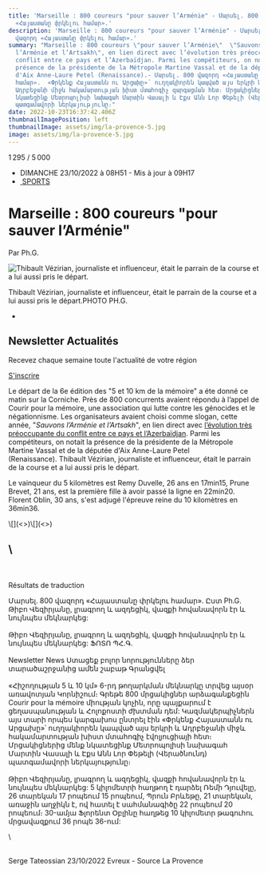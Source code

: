 ```yaml
---
title: 'Marseille : 800 coureurs "pour sauver l’Arménie" - Մարսել. 800 վազորդ
  «Հայաստանը փրկելու համար».'
description: 'Marseille : 800 coureurs "pour sauver l’Arménie" - Մարսել. 800
  վազորդ «Հայաստանը փրկելու համար».'
summary: "Marseille : 800 coureurs \"pour sauver l’Arménie\"  \"Sauvons
  l’Arménie et l’Artsakh\", en lien direct avec l’évolution très préoccupante du
  conflit entre ce pays et l’Azerbaïdjan. Parmi les compétiteurs, on notait la
  présence de la présidente de la Métropole Martine Vassal et de la députée
  d'Aix Anne-Laure Petel (Renaissance).- Մարսել. 800 վազորդ «Հայաստանը փրկելու
  համար».  «Փրկենք Հայաստանն ու Արցախը»՝ ուղղակիորեն կապված այս երկրի և
  Ադրբեջանի միջև հակամարտության խիստ մտահոգիչ զարգացման հետ։ Մրցակիցներից մենք
  նկատեցինք Մետրոպոլիսի նախագահ Մարտին Վասալի և Էքս Անն Լոր Փեթելի (Վերածնունդ)
  պատգամավորի ներկայությունը։"
date: 2022-10-23T16:37:42.406Z
thumbnailImagePosition: left
thumbnailImage: assets/img/la-provence-5.jpg
image: assets/img/la-provence-5.jpg
---
```

<!--StartFragment-->

1 295 / 5 000

<!--StartFragment-->

* DIMANCHE 23/10/2022 à 08H51 - Mis à jour à 09H17
* [ SPORTS](https://www.laprovence.com/sports)

# Marseille : 800 coureurs "pour sauver l’Arménie"

Par Ph.G.

![Thibault Vézirian, journaliste et influenceur, était le parrain de la course et a lui aussi pris le départ.](assets/img/la-provence-5.jpg)

Thibault Vézirian, journaliste et influenceur, était le parrain de la course et a lui aussi pris le départ.PHOTO PH.G.

*

## Newsletter Actualités

Recevez chaque semaine toute l'actualité de votre région

[S'inscrire](https://moncompte.laprovence.com/newsletters?id=nl_general)

Le départ de la 6e édition des "5 et 10 km de la mémoire" a éte donné ce matin sur la Corniche. Près de 800 concurrents avaient répondu à l’appel de Courir pour la mémoire, une association qui lutte contre les génocides et le négationnisme. Les organisateurs avaient choisi comme slogan, cette année, "*Sauvons l’Arménie et l’Artsakh*", en lien direct avec [l’évolution très préoccupante du conflit entre ce pays et l’Azerbaïdjan](https://www.laprovence.com/article/france-monde/6899444/entre-larmenie-et-lazerbaidjan-de-nouvelles-attaques-et-une-paix-compromise.html). Parmi les compétiteurs, on notait la présence de la présidente de la Métropole Martine Vassal et de la députée d'Aix Anne-Laure Petel (Renaissance). Thibault Vézirian, journaliste et influenceur, était le parrain de la course et a lui aussi pris le départ.

Le vainqueur du 5 kilomètres est Remy Duvelle, 26 ans en 17min15, Prune Brevet, 21 ans, est la première fille à avoir passé la ligne en 22min20. Florent Oblin, 30 ans, s'est adjugé l'épreuve reine du 10 kilomètres en 36min36.

<!--EndFragment-->\[](<>)\[](<>)

## \

\
\
Résultats de traduction

Մարսել. 800 վազորդ «Հայաստանը փրկելու համար». Ըստ Ph.G. Թիբո Վեզիրյանը, լրագրող և ազդեցիկ, վազքի հովանավորն էր և նույնպես մեկնարկեց: \
\
Թիբո Վեզիրյանը, լրագրող և ազդեցիկ, վազքի հովանավորն էր և նույնպես մեկնարկեց: ՖՈՏՈ ՊՀ.Գ. \
\
Newsletter News Ստացեք բոլոր նորությունները ձեր տարածաշրջանից ամեն շաբաթ Գրանցվել \
\
«Հիշողության 5 և 10 կմ» 6-րդ թողարկման մեկնարկը տրվեց այսօր առավոտյան Կորնիշում։ Գրեթե 800 մրցակիցներ արձագանքեցին Courir pour la mémoire միության կոչին, որը պայքարում է ցեղասպանության և Հոլոքոստի ժխտման դեմ: Կազմակերպիչներն այս տարի որպես կարգախոս ընտրել էին «Փրկենք Հայաստանն ու Արցախը»՝ ուղղակիորեն կապված այս երկրի և Ադրբեջանի միջև հակամարտության խիստ մտահոգիչ էվոլյուցիայի հետ։ Մրցակիցներից մենք նկատեցինք Մետրոպոլիսի նախագահ Մարտին Վասալի և Էքս Անն Լոր Փեթելի (Վերածնունդ) պատգամավորի ներկայությունը։ \
\
Թիբո Վեզիրյանը, լրագրող և ազդեցիկ, վազքի հովանավորն էր և նույնպես մեկնարկեց: 5 կիլոմետրի հաղթող է դարձել Ռեմի Դյուվելը, 26 տարեկան 17 րոպեում 15 րոպեում, Պրուն Բրևեթը, 21 տարեկան, առաջին աղջիկն է, ով հատել է սահմանագիծը 22 րոպեում 20 րոպեում։ 30-ամյա Ֆլորենտ Օբլինը հաղթեց 10 կիլոմետր թագուհու մրցավազքում 36 րոպե 36-ում:

<!--EndFragment-->\

\
S﻿erge Tateossian 23/10/2022 Evreux - Source La Provence